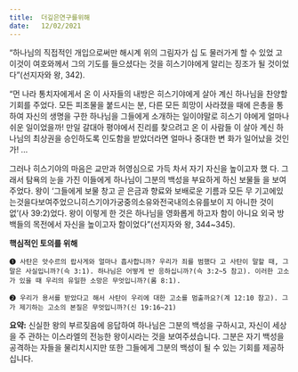 ```yaml
---
title:  더깊은연구를위해
date:   12/02/2021
---
```


“하나님의 직접적인 개입으로써만 해시계 위의 그림자가 십 도 물러가게 할 수 있었 고 이것이 여호와께서 그의 기도를 들으셨다는 것을 히스기야에게 알리는 징조가 될 것이었다”(선지자와 왕, 342).

“먼 나라 통치자에게서 온 이 사자들의 내방은 히스기야에게 살아 계신 하나님을 찬양할 기회를 주었다. 모든 피조물을 붙드시는 분, 다른 모든 희망이 사라졌을 때에 은총을 통하여 자신의 생명을 구한 하나님을 그들에게 소개하는 일이야말로 히스기 야에게 얼마나 쉬운 일이었을까! 만일 갈대아 평야에서 진리를 찾으려고 온 이 사람들 이 살아 계신 하나님의 최상권을 승인하도록 인도함을 받았더라면 얼마나 중대한 변 화가 일어났을 것인가! ...

그러나 히스기야의 마음은 교만과 허영심으로 가득 차서 자기 자신을 높이고자 했 다. 그래서 탐욕의 눈을 가진 이들에게 하나님이 그분의 백성을 부요하게 하신 보물들 을 보여 주었다. 왕이 ‘그들에게 보물 창고 곧 은금과 향료와 보배로운 기름과 모든 무 기고에있는것을다보여주었으니히스기야가궁중의소유와전국내의소유를보이 지 아니한 것이 없’(사 39:2)었다. 왕이 이렇게 한 것은 하나님을 영화롭게 하고자 함이 아니요 외국 방백들의 목전에서 자신을 높이고자 함이었다”(선지자와 왕, 344~345).

**핵심적인 토의를 위해**

`➊ 사탄은 앗수르의 랍사게와 얼마나 흡사합니까? 우리가 죄를 범했다 고 사탄이 말할 때, 그 말은 사실입니까?(슥 3:1). 하나님은 어떻게 반 응하십니까?(슥 3:2~5 참고). 이러한 고소가 있을 때 우리의 유일한 소망은 무엇입니까?(롬 8:1).`

`➋ 우리가 용서를 받았다고 해서 사탄이 우리에 대한 고소를 멈출까요?(계 12:10 참고). 그가 제기하는 고소의 본질은 무엇입니까?(신 19:16~21)`

**요약:** 신실한 왕의 부르짖음에 응답하여 하나님은 그분의 백성을 구하시고, 자신이 세상을 주 관하는 이스라엘의 전능한 왕이시라는 것을 보여주셨습니다. 그분은 자기 백성을 공격하는 자들을 물리치시지만 또한 그들에게 그분의 백성이 될 수 있는 기회를 제공하십니다.
